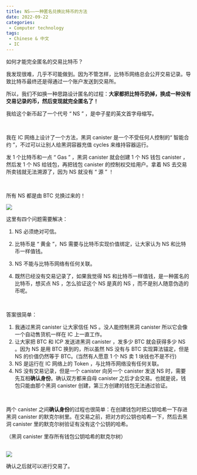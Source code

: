 ```yaml
---
title: NS——一种匿名兑换比特币的方法
date: 2022-09-22
categories:
 - Computer technology
tags:
 - Chinese & 中文
 - IC
---
```


如何才能完全匿名的交易比特币？

我发现很难，几乎不可能做到。因为不管怎样，比特币网络总会公开交易记录。导致比特币最终还是得通过一个账户发送到交易所。

所以，我们不如换一种思路设计匿名的过程：**大家都把比特币扔掉，换成一种没有交易记录的币，然后变现就完全匿名了！**

我给这个新币起了一个代号 “ NS ” ，是中子星的英文首字母缩写。

<!-- more -->

<br>

我在 IC 网络上设计了一个方法，黑洞 canister 是一个不受任何人控制的“ 智能合约 ”，不过可以让别人给黑洞容器充值 cycles 来维持容器运行。

发 1 个比特币和一点 “ Gas ” ，黑洞 canister 就会创建 1 个 NS 钱包 canister ，然后发 1 个 NS 给钱包，再把钱包 canister 的控制权交给用户。拿着 NS 去交易所卖钱就无法溯源了，因为 NS 就没有 “ 源 ” ！

<br>

所有 NS 都是由 BTC 兑换过来的！

<img src="https://s1.imagehub.cc/images/2022/12/13/0f13829e1b8a99597dc67e4c91e10826.png">

<br>

这里有四个问题需要解决：

1. NS 必须绝对可信。

2. 比特币是 “ 黄金 ”，NS 需要与比特币实现价值绑定，让大家认为 NS 和比特币一样值钱。

3. NS 不能与比特币网络有任何关联。

4. 既然已经没有交易记录了，如果我觉得 NS 和比特币一样值钱，是一种匿名的比特币，想买点 NS ，怎么验证这个 NS 是真的 NS ，而不是别人随意伪造的币呢。

   <br>

答案很简单：

1. 我通过黑洞 canister 让大家信任 NS 。没人能控制黑洞 canister 所以它会像一个自动售货机一样在 IC 上一直工作。
2. 让大家把 BTC 和 ICP 发送进黑洞 canister ，发多少 BTC 就会获得多少 NS 。因为 NS 是用 BTC 换到的，所以虽然 NS 没有与 BTC 实现算法锚定，但是 NS 的价值仍然等于 BTC。(当然有人愿意 1 个 NS 卖 1 块钱也不是不行)
3. NS 是运行在 IC 网络上的 Token ，与比特币网络没有任何关联。
4. NS 没有交易记录，但是一个 canister 向另一个 canister 发送 NS 时，需要先互相**确认身份**。确认双方都来自母 canister 之后才会交易。也就是说，钱包只能由那个黑洞 canister 创建，第三方创建的钱包无法通过验证。

<br>

两个 canister 之间**确认身份**的过程也很简单：在创建钱包时把公钥哈希一下存进黑洞 canister 的默克尔树里。在交易之前，把对方的公钥也哈希一下，然后去黑洞 canister 里的默克尔树验证有没有这个公钥的哈希。

（黑洞 canister 里存所有钱包公钥哈希的默克尔树）

<br>

<img src="https://s1.imagehub.cc/images/2022/12/13/32267078f7b727a8fad374dafb737e8d.png">

<br>

确认之后就可以进行交易了。

<br>